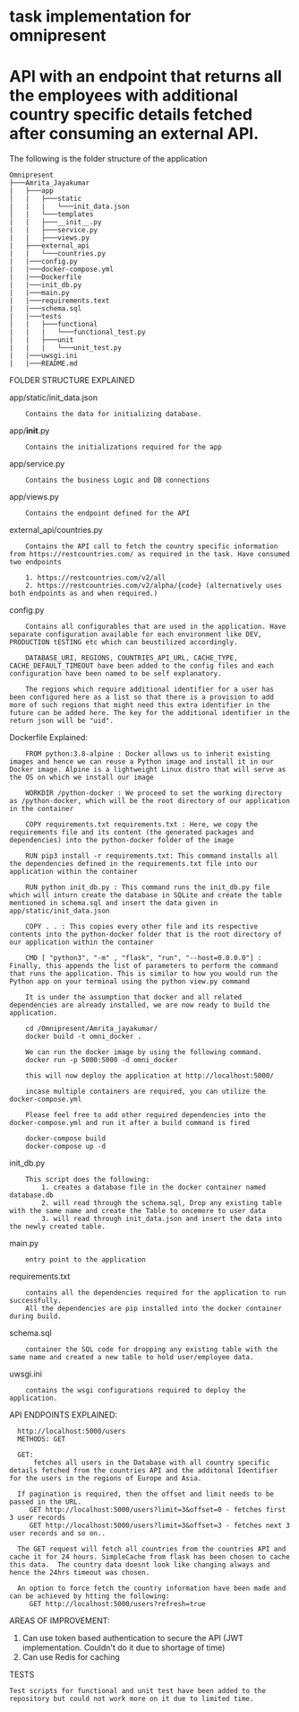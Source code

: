 # task implementation for omnipresent
# API with an endpoint that returns all the employees with additional country specific details fetched after consuming an external API.

The following is the folder structure of the application

```
Omnipresent
├───Amrita_Jayakumar
|   ├───app
│   |   ├───static
|   |   |   └───init_data.json
│   |   └───templates
|   |   ├───__init__.py
|   |   ├───service.py
|   |   ├───views.py
|   ├───external_api
|   |   └───countries.py
|   |───config.py
|   |───docker-compose.yml
|   |───Dockerfile
|   |───init_db.py
|   |───main.py
|   |───requirements.text
|   |───schema.sql
|   |───tests
│   |   ├───functional
|   |   |   └───functional_test.py
│   |   ├───unit
|   |   |   └───unit_test.py
|   |───uwsgi.ini
|   |───README.md
```

FOLDER STRUCTURE EXPLAINED

   app/static/init_data.json

        Contains the data for initializing database.

   app/__init__.py

        Contains the initializations required for the app

   app/service.py

        Contains the business Logic and DB connections

   app/views.py

        Contains the endpoint defined for the API

   external_api/countries.py

        Contains the API call to fetch the country specific information from https://restcountries.com/ as required in the task. Have consumed two endpoints

        1. https://restcountries.com/v2/all
        2. https://restcountries.com/v2/alpha/{code} (alternatively uses both endpoints as and when required.)


   config.py

        Contains all configurables that are used in the application. Have separate configuration available for each environment like DEV, PRODUCTION tESTING etc which can beustilized accordingly.
        
        DATABASE_URI, REGIONS, COUNTRIES_API_URL, CACHE_TYPE, CACHE_DEFAULT_TIMEOUT have been added to the config files and each configuration have been named to be self explanatory.

        The regions which require additional identifier for a user has been configured here as a list so that there is a provision to add more of such regions that might need this extra identifier in the future can be added here. The key for the additional identifier in the return json will be "uid".

   Dockerfile Explained:

        FROM python:3.8-alpine : Docker allows us to inherit existing images and hence we can reuse a Python image and install it in our Docker image. Alpine is a lightweight Linux distro that will serve as the OS on which we install our image

        WORKDIR /python-docker : We proceed to set the working directory as /python-docker, which will be the root directory of our application in the container

        COPY requirements.txt requirements.txt : Here, we copy the requirements file and its content (the generated packages and dependencies) into the python-docker folder of the image

        RUN pip3 install -r requirements.txt: This command installs all the dependencies defined in the requirements.txt file into our application within the container

        RUN python init_db.py : This command runs the init_db.py file which will inturn create the database in SQLite and create the table mentioned in schema.sql and insert the data given in app/static/init_data.json

        COPY . . : This copies every other file and its respective contents into the python-docker folder that is the root directory of our application within the container

        CMD [ "python3", "-m" , "flask", "run", "--host=0.0.0.0"] : Finally, this appends the list of parameters to perform the command that runs the application. This is similar to how you would run the Python app on your terminal using the python view.py command

        It is under the assumption that docker and all related dependencies are already installed, we are now ready to build the application.

        cd /Omnipresent/Amrita_jayakumar/
        docker build -t omni_docker .

        We can run the docker image by using the following command.
        docker run -p 5000:5000 -d omni_docker 

        this will now deploy the application at http://localhost:5000/

        incase multiple containers are required, you can utilize the docker-compose.yml

        Please feel free to add other required dependencies into the docker-compose.yml and run it after a build command is fired

        docker-compose build
        docker-compose up -d

   init_db.py

        This script does the following:
            1. creates a database file in the docker container named database.db
            2. will read through the schema.sql, Drop any existing table with the same name and create the Table to oncemore to user data
            3. will read through init_data.json and insert the data into the newly created table.

   main.py

        entry point to the application

   requirements.txt

        contains all the dependencies required for the application to run successfully.
        All the dependencies are pip installed into the docker container during build.

   schema.sql

        container the SQL code for dropping any existing table with the same name and created a new table to hold user/employee data.

   uwsgi.ini

        contains the wsgi configurations required to deploy the application.


API ENDPOINTS EXPLAINED:

      http://localhost:5000/users
      METHODS: GET
      
      GET:
          fetches all users in the Database with all country specific details fetched from the countries API and the additonal Identifier for the users in the regions of Europe and Asia.

      If pagination is required, then the offset and limit needs to be passed in the URL.
         GET http://localhost:5000/users?limit=3&offset=0 - fetches first 3 user records
         GET http://localhost:5000/users?limit=3&offset=3 - fetches next 3 user records and so on..

      The GET request will fetch all countries from the countries API and cache it for 24 hours. SimpleCache from flask has been chosen to cache this data.  The country data doesnt look like changing always and hence the 24hrs timeout was chosen.

      An option to force fetch the country information have been made and can be achieved by htting the following:
         GET http://localhost:5000/users?refresh=true

AREAS OF IMPROVEMENT:

1. Can use token based authentication to secure the API (JWT implementation. Couldn't do it due to shortage of time)
2. Can use Redis for caching

TESTS

    Test scripts for functional and unit test have been added to the repository but could not work more on it due to limited time.




